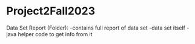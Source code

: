 # Project2Fall2023

Data Set Report (Folder):
-contains full report of data set
-data set itself
-java helper code to get info from it 
